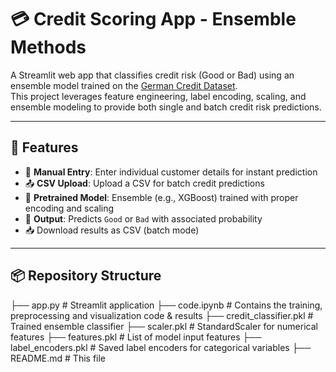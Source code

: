 # 💳 Credit Scoring App - Ensemble Methods

A Streamlit web app that classifies credit risk (Good or Bad) using an ensemble model trained on the [German Credit Dataset](https://archive.ics.uci.edu/ml/datasets/statlog+(german+credit+data)).  
This project leverages feature engineering, label encoding, scaling, and ensemble modeling to provide both single and batch credit risk predictions.

---

## 🚀 Features

- 🔎 **Manual Entry**: Enter individual customer details for instant prediction
- 📤 **CSV Upload**: Upload a CSV for batch credit predictions
- 🧠 **Pretrained Model**: Ensemble (e.g., XGBoost) trained with proper encoding and scaling
- 🎯 **Output**: Predicts `Good` or `Bad` with associated probability
- 📥 Download results as CSV (batch mode)

---
## 📦 Repository Structure
├── app.py # Streamlit application
├── code.ipynb # Contains the training, preprocessing and visualization code & results
├── credit_classifier.pkl # Trained ensemble classifier
├── scaler.pkl # StandardScaler for numerical features
├── features.pkl # List of model input features
├── label_encoders.pkl # Saved label encoders for categorical variables
├── README.md # This file
